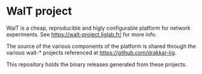 WalT project
============

WalT is a cheap, reproducible and higly configurable platform for network experiments.
See https://walt-project.liglab.fr/ for more info.

The source of the various components of the platform is shared through the various walt-\* projects referenced at https://github.com/drakkar-lig.

This repository holds the binary releases generated from these projects.
